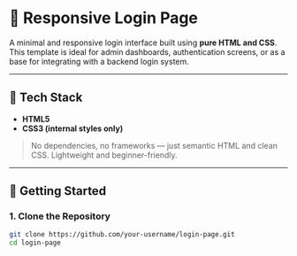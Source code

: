 # 🔐 Responsive Login Page

A minimal and responsive login interface built using **pure HTML and CSS**. This template is ideal for admin dashboards, authentication screens, or as a base for integrating with a backend login system.

---

## 🧰 Tech Stack

- **HTML5**
- **CSS3 (internal styles only)**

> No dependencies, no frameworks — just semantic HTML and clean CSS. Lightweight and beginner-friendly.

---

## 🚀 Getting Started

### 1. Clone the Repository

```bash
git clone https://github.com/your-username/login-page.git
cd login-page



